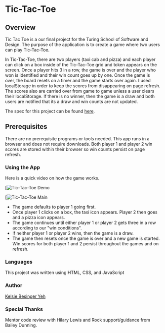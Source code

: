 # Tic-Tac-Toe

## Overview

Tic Tac Toe is a our final project for the Turing School of Software and Design. The purpose of the application is to create a game where two users can play Tic-Tac-Toe.

In Tic-Tac-Toe, there are two players (taxi cab and pizza) and each player can click on a box inside of the Tic-Tac-Toe grid and token appears on the screen. Once a player hits 3 in a row, the game is over and the player who won is identified and their win count goes up by one. Once the game is over, the board resets on a timer and the game starts over again. I used localStorage in order to keep the scores from disappearing on page refresh. The scores also are carried over from game to game unless a user clears their localStorage. If there is no winner, then the game is a draw and both users are notified that its a draw and win counts are not updated.

The spec for this project can be found [here](https://frontend.turing.io/projects/module-1/tic-tac-toe-solo.html).

## Prerequisites

There are no prerequisite programs or tools needed. This app runs in a browser and does not require downloads. Both player 1 and player 2 win scores are stored within their browser so win counts persist on page refresh.

### Using the App

Here is a quick video on how the game works.

[![Tic-Tac-Toe Demo](https://media.giphy.com/media/8OdMsIroT9ceHMZq21/giphy.gif)


[![Tic-Tac-Toe Main](https://i.imgur.com/ry11gcp.png)

* The game defaults to player 1 going first.  
* Once player 1 clicks on a box, the taxi icon appears. Player 2 then goes and a pizza icon appears.
* The game continues until either player 1 or player 2 gets three in a row according to our "win conditions".
* If neither player 1 or player 2 wins, then the game is a draw.
* The game then resets once the game is over and a new game is started. Win scores for both player 1 and 2 persist throughout the games and on refresh.

### Languages

This project was written using HTML, CSS, and JavaScript

### Author

[Kelsie Besinger Yeh](https://github.com/kelsiebesingeryeh)

### Special Thanks

Mentor code review with Hilary Lewis and Rock support/guidance from Bailey Dunning.
